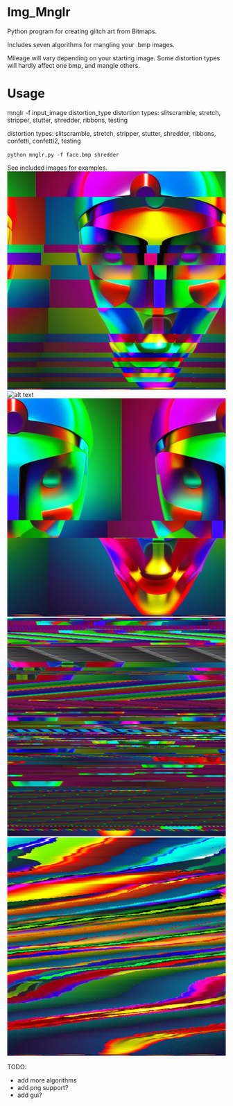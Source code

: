 # Img_Mnglr
Python program for creating glitch art from Bitmaps.

Includes seven algorithms for mangling your .bmp images. 
 
Mileage will vary depending on your starting image.
Some distortion types will hardly affect one bmp, and mangle others.

# Usage
mnglr -f input_image distortion_type
distortion types: slitscramble, stretch, stripper, stutter, shredder, ribbons, testing

distortion types: slitscramble, stretch, stripper, stutter, shredder, ribbons, confetti, confetti2, testing

`python mnglr.py -f face.bmp shredder`

See included images for examples.
![alt text](https://github.com/vvixi/Img_Mnglr/blob/main/face-ribbons.bmp "face-ribbons")
![alt text](https://github.com/vvixi/Img_Mnglr/blob/main/face-slitscramble.bmp "face-slitscramble")
![alt text](https://github.com/vvixi/Img_Mnglr/blob/main/face-stretch.bmp "face-stretch")
![alt text](https://github.com/vvixi/Img_Mnglr/blob/main/face-stripper.bmp "face-stripper")
![alt text](https://github.com/vvixi/Img_Mnglr/blob/main/face-stutter.bmp "face-stutter")

TODO:
* add more algorithms
* add png support?
* add gui?

